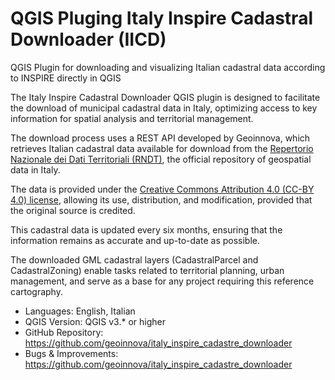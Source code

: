 
# QGIS Pluging Italy Inspire Cadastral Downloader (IICD)

QGIS Plugin for downloading and visualizing Italian cadastral data according to INSPIRE directly in QGIS

The Italy Inspire Cadastral Downloader QGIS plugin is designed to facilitate the download of municipal cadastral data in Italy, optimizing access to key information for spatial analysis and territorial management.

The download process uses a REST API developed by Geoinnova, which retrieves Italian cadastral data available for download from the [Repertorio Nazionale dei Dati Territoriali (RNDT)](https://geodati.gov.it/geoportale/visualizzazione-metadati/scheda-metadati/?uuid=age:S_0000_ITALIA), the official repository of geospatial data in Italy.

The data is provided under the [Creative Commons Attribution 4.0 (CC-BY 4.0) license](https://geodati.gov.it/geoportale/notizie/376-cartografia-catastale-nuova-licenza-per-la-consultazione/), allowing its use, distribution, and modification, provided that the original source is credited.

This cadastral data is updated every six months, ensuring that the information remains as accurate and up-to-date as possible.

The downloaded GML cadastral layers (CadastralParcel and CadastralZoning) enable tasks related to territorial planning, urban management, and serve as a base for any project requiring this reference cartography.

- Languages: English, Italian
- QGIS Version: QGIS v3.* or higher
- GitHub Repository: https://github.com/geoinnova/italy_inspire_cadastre_downloader
- Bugs & Improvements: https://github.com/geoinnova/italy_inspire_cadastre_downloader